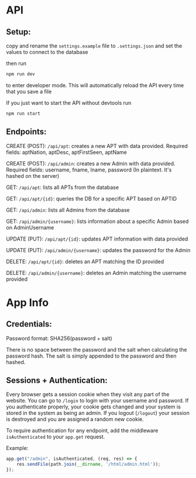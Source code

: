 # API

## Setup:
copy and rename the `settings.example` file to `.settings.json` and set the values to connect to the database

then run 
```bash
npm run dev
```
to enter developer mode. This will automatically reload the API every time that you save a file

If you just want to start the API without devtools run
```bash
npm run start
```

## Endpoints:
CREATE (POST): `/api/apt`: creates a new APT with data provided. Required fields: aptNation, aptDesc, aptFirstSeen, aptName

CREATE (POST): `/api/admin`: creates a new Admin with data provided. Required fields: username, fname, lname, password (In plaintext. It's hashed on the server)

GET: `/api/apt`: lists all APTs from the database

GET: `/api/apt/{id}`: queries the DB for a specific APT based on APTID

GET: `/api/admin`: lists all Admins from the database

GET: `/api/admin/{username}`: lists information about a specific Admin based on AdminUsername

UPDATE (PUT): `/api/apt/{id}`: updates APT information with data provided

UPDATE (PUT): `/api/admin/{username}`: updates the password for the Admin

DELETE: `/api/apt/{id}`: deletes an APT matching the ID provided

DELETE: `/api/admin/{username}`: deletes an Admin matching the username provided


# App Info

## Credentials:
Password format: SHA256(password + salt)

There is no space between the password and the salt when calculating the password hash. The salt is simply appended to the password and then hashed.

## Sessions + Authentication:
Every browser gets a session cookie when they visit any part of the website. You can go to `/login` to login with your username and password. If you authenticate properly, your cookie gets changed and your system is stored in the system as being an admin. If you logout (`/logout`) your session is destroyed and you are assigned a random new cookie.

To require authentication for any endpoint, add the middleware `isAuthenticated` to your `app.get` request.

Example:
```javascript
app.get("/admin", isAuthenticated, (req, res) => {
    res.sendFile(path.join(__dirname, '/html/admin.html'));
});
```
